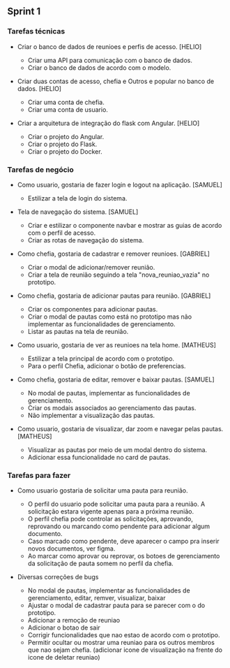 ## Sprint 1

### Tarefas técnicas

* Criar o banco de dados de reunioes e perfis de acesso. [HELIO]
    - Criar uma API para comunicação com o banco de dados.
    - Criar o banco de dados de acordo com o modelo.

* Criar duas contas de acesso, chefia e Outros e popular no banco de dados. [HELIO]
    - Criar uma conta de chefia.
    - Criar uma conta de usuario.

* Criar a arquitetura de integração do flask com Angular. [HELIO]
    - Criar o projeto do Angular.
    - Criar o projeto do Flask.
    - Criar o projeto do Docker.

### Tarefas de negócio

* Como usuario, gostaria de fazer login e logout na aplicação. [SAMUEL]
    - Estilizar a tela de login do sistema.

* Tela de navegação do sistema. [SAMUEL]
    - Criar e estilizar o componente navbar e mostrar as guias de acordo com o perfil de acesso.
    - Criar as rotas de navegação do sistema.

* Como chefia, gostaria de cadastrar e remover reunioes. [GABRIEL]
    - Criar o modal de adicionar/remover reunião.
    - Criar a tela de reunião seguindo a tela "nova_reuniao_vazia" no prototipo.

* Como chefia, gostaria de adicionar pautas para reunião. [GABRIEL]
    - Criar os componentes para adicionar pautas.
    - Criar o modal de pautas como está no prototipo mas não implementar as funcionalidades de gerenciamento.
    - Listar as pautas na tela de reunião.

* Como usuario, gostaria de ver as reunioes na tela home. [MATHEUS]
    - Estilizar a tela principal de acordo com o prototipo.
    - Para o perfil Chefia, adicionar o botão de preferencias.

* Como chefia, gostaria de editar, remover e baixar pautas. [SAMUEL]
    - No modal de pautas, implementar as funcionalidades de gerenciamento.
    - Criar os modais associados ao gerenciamento das pautas.
    - Não implementar a visualização das pautas.

* Como usuario, gostaria de visualizar, dar zoom e navegar pelas pautas. [MATHEUS]
    - Visualizar as pautas por meio de um modal dentro do sistema.
    - Adicionar essa funcionalidade no card de pautas.

### Tarefas para fazer

* Como usuario gostaria de solicitar uma pauta para reunião.
    - O perfil do usuario pode solicitar uma pauta para a reunião. A solicitação estara vigente apenas para a próxima reunião.
    - O perfil chefia pode controlar as solicitações, aprovando, reprovando ou marcando como pendente para adicionar algum documento.
    - Caso marcado como pendente, deve aparecer o campo pra inserir novos documentos, ver figma.
    - Ao marcar como aprovar ou reprovar, os botoes de gerenciamento da solicitação de pauta somem no perfil da chefia.


* Diversas correções de bugs
    - No modal de pautas, implementar as funcionalidades de gerenciamento, editar, remver, visualizar, baixar
    - Ajustar o modal de cadastrar pauta para se parecer com o do prototipo.
    - Adicionar a remoção de reuniao
    - Adicionar o botao de sair
    - Corrigir funcionalidades que nao estao de acordo com o prototipo.
    - Permitir ocultar ou mostrar uma reuniao para os outros membros que nao sejam chefia. (adicionar icone de visualização na frente do icone de deletar reuniao)
    



